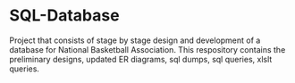 # SQL-Database

Project that consists of stage by stage design and development of a database for National Basketball Association. This respository contains the preliminary designs, updated ER diagrams, sql dumps, sql queries, xlslt queries.
